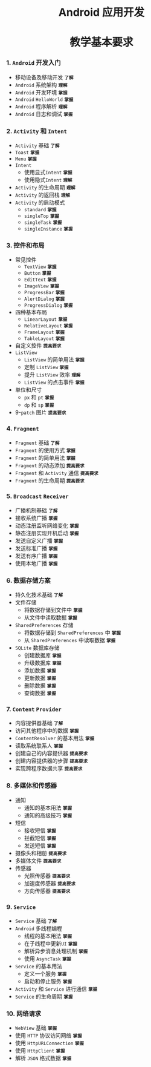 # <center>Android 应用开发</center>
# <center>教学基本要求</center>

### 1. `Android` 开发入门
- 移动设备及移动开发 **`了解`**
- `Android` 系统架构 **`理解`**
- `Android` 开发环境 **`掌握`**
- `Android` `HelloWorld` **`掌握`**
- `Android` 程序解析 **`理解`**
- `Android` 日志和调试 **`掌握`**

### 2. `Activity` 和 `Intent`
- `Activity` 基础 **`了解`**
- `Toast` **`掌握`**
- `Menu` **`掌握`**
- `Intent`
    - 使用显式`Intent` **`掌握`**
    - 使用隐式`Intent` **`理解`**
- `Activity` 的生命周期 **`理解`**
- `Activity` 的返回栈 **`理解`**
- `Activity` 的启动模式
    - `standard` **`掌握`**
    - `singleTop` **`掌握`**
    - `singleTask` **`掌握`**
    - `singleInstance` **`掌握`**
 
### 3. 控件和布局
- 常见控件
    - `TextView` **`掌握`**
    - `Button` **`掌握`**
    - `EditText` **`掌握`**
    - `ImageView` **`掌握`**
    - `ProgressBar` **`掌握`**
    - `AlertDialog` **`掌握`**
    - `ProgressDialog` **`掌握`**
- 四种基本布局
    - `LinearLayout` **`掌握`**
    - `RelativeLayout` **`掌握`**
    - `FrameLayout` **`掌握`**
    - `TableLayout` **`掌握`**
- 自定义控件 **`提高要求`**
- `ListView`
    - `ListView` 的简单用法 **`掌握`**
    - 定制 `ListView` **`掌握`**
    - 提升 `ListView` 效率 **`理解`**
    - `ListView` 的点击事件 **`掌握`**
- 单位和尺寸
    - `px` 和 `pt` **`掌握`**
    - `dp` 和 `sp` **`掌握`**
- 9-`patch` 图片 **`提高要求`**
 
### 4. `Fragment`
- `Fragment` 基础 **`了解`**
- `Fragment` 的使用方式 **`掌握`**
- `Fragment` 的简单用法 **`掌握`**
- `Fragment` 的动态添加 **`提高要求`**
- `Fragment` 和 `Activity` 通信 **`提高要求`**
- `Fragment` 的生命周期 **`提高要求`**
 
### 5. `Broadcast` `Receiver`
- 广播机制基础 **`了解`**
- 接收系统广播 **`掌握`**
- 动态注册监听网络变化 **`掌握`**
- 静态注册实现开机启动 **`掌握`**
- 发送自定义广播 **`掌握`**
- 发送标准广播 **`掌握`**
- 发送有序广播 **`掌握`**
- 使用本地广播 **`掌握`**
 
### 6. 数据存储方案
- 持久化技术基础 **`了解`**
- 文件存储
    - 将数据存储到文件中 **`掌握`**
    - 从文件中读取数据 **`掌握`**
- `SharedPreferences` 存储
    - 将数据存储到 `SharedPreferences` 中 **`掌握`**
    - 从 `SharedPreferences` 中读取数据 **`掌握`**
- `SQLite` 数据库存储
    - 创建数据库 **`掌握`**
    - 升级数据库 **`掌握`**
    - 添加数据 **`掌握`**
    - 更新数据 **`掌握`**
    - 删除数据 **`掌握`**
    - 查询数据 **`掌握`**
 
### 7. `Content` `Provider`
- 内容提供器基础 **`了解`**
- 访问其他程序中的数据 **`掌握`**
- `ContentResolver` 的基本用法 **`掌握`**
- 读取系统联系人 **`掌握`**
- 创建自己的内容提供器 **`提高要求`**
- 创建内容提供器的步骤 **`提高要求`**
- 实现跨程序数据共享 **`提高要求`**
 
### 8. 多媒体和传感器
- 通知
    - 通知的基本用法 **`掌握`**
    - 通知的高级技巧 **`掌握`**
- 短信
    - 接收短信 **`掌握`**
    - 拦截短信 **`掌握`**
    - 发送短信 **`掌握`**
- 摄像头和相册 **`提高要求`**
- 多媒体文件 **`提高要求`**
- 传感器
    - 光照传感器 **`提高要求`**
    - 加速度传感器 **`提高要求`**
    - 方向传感器 **`提高要求`**
 
### 9. `Service`
- `Service` 基础 **`了解`**
- `Android` 多线程编程
    - 线程的基本用法 **`掌握`**
    - 在子线程中更新`UI` **`掌握`**
    - 解析异步消息处理机制 **`掌握`**
    - 使用 `AsyncTask` **`掌握`**
- `Service` 的基本用法
    - 定义一个服务 **`掌握`**
    - 启动和停止服务 **`掌握`**
- `Activity` 和 `Service` 进行通信 **`掌握`**
- `Service` 的生命周期 **`掌握`**
 
### 10. 网络请求
- `WebView` 基础 **`掌握`**
- 使用 `HTTP` 协议访问网络 **`掌握`**
- 使用 `HttpURLConnection` **`掌握`**
- 使用 `HttpClient` **`掌握`**
- 解析 `JSON` 格式数据 **`掌握`**